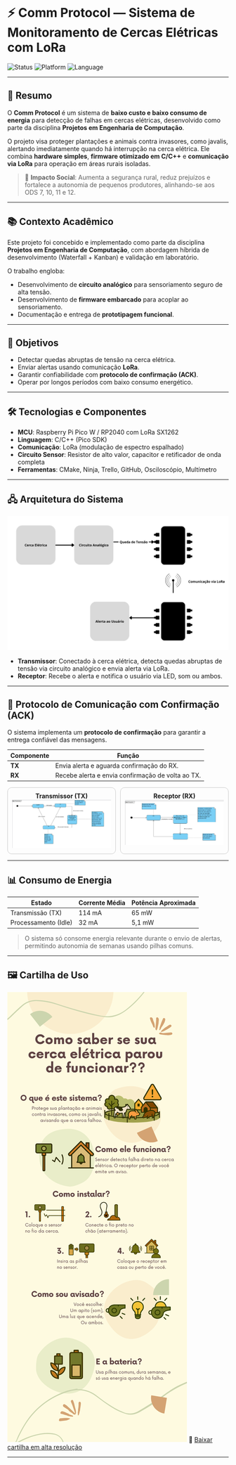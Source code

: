 # ⚡ Comm Protocol — Sistema de Monitoramento de Cercas Elétricas com LoRa

![Status](https://img.shields.io/badge/status-ativo-success)
![Platform](https://img.shields.io/badge/platform-RP2040-orange)
![Language](https://img.shields.io/badge/language-C%2FC%2B%2B-green)

---

## 📖 Resumo

O **Comm Protocol** é um sistema de **baixo custo e baixo consumo de energia** para detecção de falhas em cercas elétricas, desenvolvido como parte da disciplina **Projetos em Engenharia de Computação**.

O projeto visa proteger plantações e animais contra invasores, como javalis, alertando imediatamente quando há interrupção na cerca elétrica. Ele combina **hardware simples**, **firmware otimizado em C/C++** e **comunicação via LoRa** para operação em áreas rurais isoladas.

> 🎯 **Impacto Social**: Aumenta a segurança rural, reduz prejuízos e fortalece a autonomia de pequenos produtores, alinhando-se aos ODS 7, 10, 11 e 12.

---

## 📚 Contexto Acadêmico

Este projeto foi concebido e implementado como parte da disciplina **Projetos em Engenharia de Computação**, com abordagem híbrida de desenvolvimento (Waterfall + Kanban) e validação em laboratório.

O trabalho engloba:

- Desenvolvimento de **circuito analógico** para sensoriamento seguro de alta tensão.
- Desenvolvimento de **firmware embarcado** para acoplar ao sensoriamento.
- Documentação e entrega de **prototipagem funcional**.

---

## 🎯 Objetivos

- Detectar quedas abruptas de tensão na cerca elétrica.
- Enviar alertas usando comunicação **LoRa**.
- Garantir confiabilidade com **protocolo de confirmação (ACK)**.
- Operar por longos períodos com baixo consumo energético.

---

## 🛠 Tecnologias e Componentes

- **MCU**: Raspberry Pi Pico W / RP2040 com LoRa SX1262
- **Linguagem**: C/C++ (Pico SDK)
- **Comunicação**: LoRa (modulação de espectro espalhado)
- **Circuito Sensor**: Resistor de alto valor, capacitor e retificador de onda completa
- **Ferramentas**: CMake, Ninja, Trello, GitHub, Osciloscópio, Multímetro

---

## 🖧  Arquitetura do Sistema

![Arquitetura](docs/images/architecture_diagram.png)

- **Transmissor**: Conectado à cerca elétrica, detecta quedas abruptas de tensão via circuito analógico e envia alerta via LoRa.
- **Receptor**: Recebe o alerta e notifica o usuário via LED, som ou ambos.

---

## 📡 Protocolo de Comunicação com Confirmação (ACK)

O sistema implementa um **protocolo de confirmação** para garantir a entrega confiável das mensagens.

| Componente   | Função                                            |
| ------------ | --------------------------------------------------- |
| **TX** | Envia alerta e aguarda confirmação do RX.         |
| **RX** | Recebe alerta e envia confirmação de volta ao TX. |

<div style="display: flex; gap: 10px;">
  <div style="flex: 1; text-align: center; border: 1px solid #ccc; border-radius: 10px; padding: 10px;">
    <strong>Transmissor (TX)</strong><br>
    <img src="docs/images/protocol_flowchart_tx.png" width="100%">
  </div>
  <div style="flex: 1; text-align: center; border: 1px solid #ccc; border-radius: 10px; padding: 10px;">
    <strong>Receptor (RX)</strong><br>
    <img src="docs/images/protocol_flowchart_rx.png" width="100%">
  </div>
</div>

---

## 📊 Consumo de Energia

| Estado               | Corrente Média | Potência Aproximada |
| -------------------- | --------------- | -------------------- |
| Transmissão (TX)    | 114 mA          | 65 mW                |
| Processamento (Idle) | 32 mA           | 5,1 mW               |

> O sistema só consome energia relevante durante o envio de alertas, permitindo autonomia de semanas usando pilhas comuns.

---

## 🖼 Cartilha de Uso

![Cartilha de Uso](docs/images/cartilha_uso.png)
📄 [Baixar cartilha em alta resolução](docs/images/cartilha_uso.png)

---
